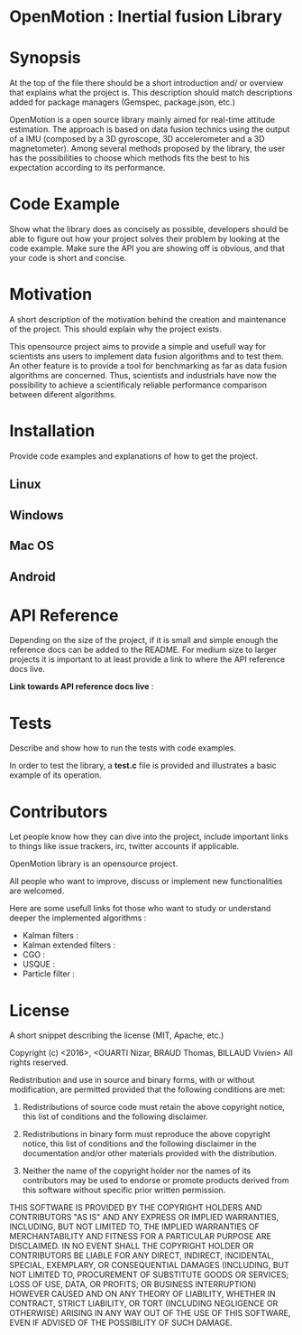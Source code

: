 # OpenMotion : Inertial fusion Library

Synopsis
========

At the top of the file there should be a short introduction and/ or overview that explains what the project is. This description should match descriptions added for package managers (Gemspec, package.json, etc.)


OpenMotion is a open source library mainly aimed for real-time attitude estimation. The approach is based on data fusion technics using the output of a IMU (composed by a 3D gyroscope, 3D accelerometer and a
3D magnetometer). Among several methods proposed by the library, the user has the possibilities to choose which methods fits the best to his expectation according to its performance.

Code Example
============

Show what the library does as concisely as possible, developers should be able to figure out how your project solves their problem by looking at the code example. Make sure the API you are showing off is obvious, and that your code is short and concise.

Motivation
==========

A short description of the motivation behind the creation and maintenance of the project. This should explain why the project exists.


This opensource project aims to provide a simple and usefull way for scientists ans users to implement data fusion algorithms and to test them.
An other feature is to provide a tool for benchmarking as far as data fusion algorithms are concerned. Thus, scientists and industrials have now the possibility to achieve a scientificaly reliable performance comparison between diferent algorithms. 

Installation
=============

Provide code examples and explanations of how to get the project.


Linux
------

Windows
-------

Mac OS
------

Android
-------

API Reference
=============

Depending on the size of the project, if it is small and simple enough the reference docs can be added to the README. For medium size to larger projects it is important to at least provide a link to where the API reference docs live.


**Link towards API reference docs live** :

Tests
=========

Describe and show how to run the tests with code examples.


In order to test the library, a **test.c** file is provided and illustrates a basic example of its operation.

Contributors
============

Let people know how they can dive into the project, include important links to things like issue trackers, irc, twitter accounts if applicable.


OpenMotion library is an opensource project. 

All people who want to improve, discuss or implement new functionalities are welcomed.

Here are some usefull links fot those who want to study or understand deeper the implemented algorithms :

- Kalman filters :
- Kalman extended filters :
- CGO :
- USQUE :
- Particle filter :


License
==========

A short snippet describing the license (MIT, Apache, etc.)


Copyright (c) <2016>, <OUARTI Nizar, BRAUD Thomas, BILLAUD Vivien>
All rights reserved.

Redistribution and use in source and binary forms, with or without modification, are permitted provided that the following conditions are met:

1. Redistributions of source code must retain the above copyright notice, this list of conditions and the following disclaimer.

2. Redistributions in binary form must reproduce the above copyright notice, this list of conditions and the following disclaimer in the documentation and/or other materials provided with the distribution.

3. Neither the name of the copyright holder nor the names of its contributors may be used to endorse or promote products derived from this software without specific prior written permission.

THIS SOFTWARE IS PROVIDED BY THE COPYRIGHT HOLDERS AND CONTRIBUTORS "AS IS" AND ANY EXPRESS OR IMPLIED WARRANTIES, INCLUDING, BUT NOT LIMITED TO, THE IMPLIED WARRANTIES OF MERCHANTABILITY AND FITNESS FOR A PARTICULAR PURPOSE ARE DISCLAIMED. IN NO EVENT SHALL THE COPYRIGHT HOLDER OR CONTRIBUTORS BE LIABLE FOR ANY DIRECT, INDIRECT, INCIDENTAL, SPECIAL, EXEMPLARY, OR CONSEQUENTIAL DAMAGES (INCLUDING, BUT NOT LIMITED TO, PROCUREMENT OF SUBSTITUTE GOODS OR SERVICES; LOSS OF USE, DATA, OR PROFITS; OR BUSINESS INTERRUPTION) HOWEVER CAUSED AND ON ANY THEORY OF LIABILITY, WHETHER IN CONTRACT, STRICT LIABILITY, OR TORT (INCLUDING NEGLIGENCE OR OTHERWISE) ARISING IN ANY WAY OUT OF THE USE OF THIS SOFTWARE, EVEN IF ADVISED OF THE POSSIBILITY OF SUCH DAMAGE.
